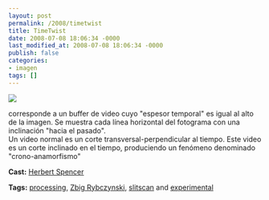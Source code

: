 ```yaml
---
layout: post
permalink: /2008/timetwist
title: TimeTwist
date: 2008-07-08 18:06:34 -0000
last_modified_at: 2008-07-08 18:06:34 -0000
publish: false
categories:
- imagen
tags: []
---
```

[![](http://b.vimeocdn.com/ts/578/798/57879888_200.jpg)](http://vimeo.com/1304091)

corresponde a un buffer de video cuyo "espesor temporal" es igual al alto de la imagen. Se muestra cada línea horizontal del fotograma con una inclinación "hacia el pasado".  
Un video normal es un corte transversal-perpendicular al tiempo. Este video es un corte inclinado en el tiempo, produciendo un fenómeno denominado "crono-anamorfismo"

**Cast:** [Herbert Spencer](http://vimeo.com/hspencer)

**Tags:** [processing](http://vimeo.com/tag:processing), [Zbig Rybczynski](http://vimeo.com/tag:zbigrybczynski), [slitscan](http://vimeo.com/tag:slitscan) and [experimental](http://vimeo.com/tag:experimental)
